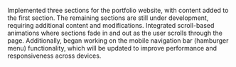 Implemented three sections for the portfolio website, with content added to the first section. The remaining sections are still under development, requiring additional content and modifications. Integrated scroll-based animations where sections fade in and out as the user scrolls through the page. Additionally, began working on the mobile navigation bar (hamburger menu) functionality, which will be updated to improve performance and responsiveness across devices.
